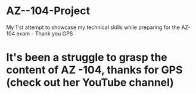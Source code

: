 # AZ--104-Project
My 1'st attempt to showcase my technical skills while preparing for the AZ-104 exam - Thank you GPS
# It's been a struggle to grasp the content of AZ -104, thanks for GPS (check out her YouTube channel) 
